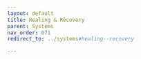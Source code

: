 ```yaml
---
layout: default
title: Healing & Recovery
parent: Systems
nav_order: 071
redirect_to: ../systems#healing--recovery

---
```

